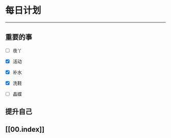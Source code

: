 
# 每日计划
---
## 重要的事

- [ ]    夜丫
- [x]   活动
- [x]  补水
- [x] 洗鞋
- [ ] 晶蝶



## 提升自己

  



## [[00.index]]










